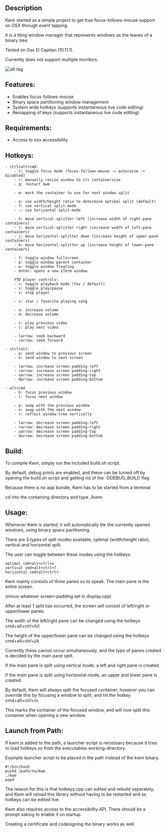 ## Description

Kwm started as a simple project to get true focus-follows-mouse support on OSX through event tapping.

It is a tiling window manager that represents windows as the leaves of a binary tree.

Tested on Osx El Capitan (10.11.1).

Currently does not support multiple monitors.

![alt tag](https://cloud.githubusercontent.com/assets/6175959/11390251/8c8b6952-9348-11e5-9e4d-e77152f7536f.png)

## Features:
- Enables focus-follows-mouse
- Binary space partitioning window management
- System wide hotkeys (supports instantaneous live code editing)
- Remapping of keys (supports instantaneous live code editing)

## Requirements:
- Access to osx accessibility

## Hotkeys:
    - ctrl+alt+cmd:
        - t: toggle focus mode (focus-follows-mouse -> autoraise -> disabled)
        - r: manually resize window to its containersize
        - q: restart kwm

        - m: mark the container to use for next window split

        - o: use width/height ratio to determine optimal split (default)
        - 7: use vertical split-mode
        - -: use horizontal split-mode

        - h: move vertical-splitter left (increase width of right-pane containers)
        - l: move vertical-splitter right (increase width of left-pane containers)
        - j: move horizontal-splitter down (increase height of upper-pane containers)
        - k: move horizontal-splitter up (increase height of lower-pane containers)

        - f: toggle window fullscreen
        - p: toggle window parent container
        - w: toggle window floating
        - enter: opens a new iTerm window

        YTD player controls:
        - <: toggle playback mode (fav / default)
        - x: toggle play/pause
        - v: stop player

        - s: star / favorite playing song

        - a: increase volume
        - d: decrease volume
        
        - z: play previous video
        - c: play next video

        - larrow: seek backward
        - rarrow: seek forward

    - ctrl+alt:
        - p: send window to previous screen
        - n: send window to next screen

        - larrow: increase screen padding-left 
        - rarrow: increase screen padding-right 
        - uarrow: increase screen padding-top 
        - darrow: increase screen padding-bottom 

    - alt+cmd
        - h: focus previous window
        - l: focus next window

        - p: swap with the previous window
        - n: swap with the next window
        - r: reflect window-tree vertically

        - larrow: decrease screen padding-left 
        - rarrow: decrease screen padding-right 
        - uarrow: decrease screen padding-top 
        - darrow: decrease screen padding-bottom 

## Build:

To compile Kwm, simply run the included build.sh script.

By default, debug prints are enabled, and these can be turned off by opening the build.sh script and getting rid of the -DDEBUG_BUILD flag.

Because there is no app bundle, Kwm has to be started from a terminal.

cd into the containing directory and type ./kwm

## Usage:

Whenever Kwm is started, it will automatically tile the currently opened windows, using binary space partitioning.

There are 3 types of split modes available, optimal (width/height ratio), vertical and horizontal split.

The user can toggle between these modes using the hotkeys:

    optimal cmd+alt+ctrl+o
    vertical cmd+alt+ctrl+7
    horizontal cmd+alt+ctrl+-

Kwm mainly consists of three panes so to speak. The main pane is the entire screen.

(minus whatever screen-padding set in display.cpp)

After at least 1 split has occurred, the screen will consist of left/right or upper/lower panes.

The width of the left/right pane can be changed using the hotkeys cmd+alt+ctrl+h/l

The height of the upper/lower pane can be changed using the hotkeys cmd+alt+ctrl+j/k

Currently these cannot occur simultaneously, and the type of panes created is decided by the main pane split.

If the main pane is split using vertical mode, a left and right pane is created.

If the main pane is split using horizontal mode, an upper and lower pane is created.

By default, Kwm will always split the focused container, however you can override this
by focusing a window to split, and hit the hotkey cmd+alt+ctrl+m.

This marks the container of the focused window, and will now split this container
when opening a new window.

## Launch from Path:

If kwm is added to the path, a launcher script is necessary
because it tries to load hotkeys.so from the executables working-directory.

Example launcher script to be placed in the path instead of the kwm binary.

    #!/bin/bash
    pushd /path/to/kwm
    ./kwm
    popd

The reason for this is that hotkeys.cpp can edited and rebuild separately,
and Kwm will reload this library without having to be restarted and so
hotkeys can be edited live.

Kwm also requires access to the accessibility API.
There should be a prompt asking to enable it on startup.

Creating a certificate and codesigning the binary works as well.

